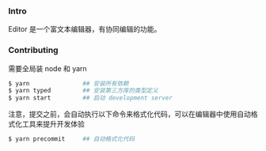 ### Intro

Editor 是一个富文本编辑器，有协同编辑的功能。

### Contributing

需要全局装 node 和 yarn

```bash
$ yarn               ## 安装所有依赖
$ yarn typed         ## 安装第三方库的类型定义
$ yarn start         ## 启动 development server
```

注意，提交之前，会自动执行以下命令来格式化代码，可以在编辑器中使用自动格式化工具来提升开发体验

```bash
$ yarn precommit     ## 自动格式化代码
```
